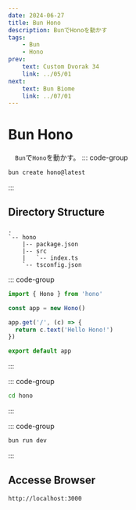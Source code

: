 ```yaml
---
date: 2024-06-27
title: Bun Hono
description: BunでHonoを動かす
tags: 
    - Bun
    - Hono
prev:
    text: Custom Dvorak 34
    link: ../05/01
next:
    text: Bun Biome
    link: ../07/01
---
```


# Bun Hono

&emsp;`Bun`で`Hono`を動かす。
::: code-group
```sh [bun]
bun create hono@latest
```
:::

## Directory Structure
```
.
`-- hono
    |-- package.json
    |-- src
    |   `-- index.ts
    `-- tsconfig.json
```


::: code-group
```ts [hono/src/index.ts]
import { Hono } from 'hono'

const app = new Hono()

app.get('/', (c) => {
  return c.text('Hello Hono!')
})

export default app
```
:::

::: code-group
```sh
cd hono
```
:::

::: code-group
```sh [bun]
bun run dev
```
:::

## Accesse Browser
```
http://localhost:3000
```
